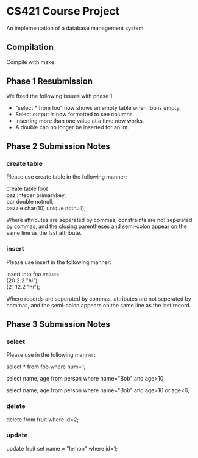 # CS421 Course Project
An implementation of a database management system.
## Compilation
Compile with make.
## Phase 1 Resubmission
We fixed the following issues with phase 1:
- "select * from foo" now shows an empty table when foo is empty.
- Select output is now formatted to see columns.
- Inserting more than one value at a time now works.
- A double can no longer be inserted for an int.
## Phase 2 Submission Notes
### create table
Please use create table in the following manner:

create table foo(\
baz integer primarykey,\
bar double notnull,\
bazzle char(10) unique notnull);

Where attributes are seperated by commas, constraints are not seperated by commas, and the closing parentheses and semi-colon appear on the same line as the last attribute. 
### insert
Please use insert in the following manner:

insert into foo values\
(20 2.2 "hi"),\
(21 12.2 "hi");

Where records are seperated by commas, attributes are not seperated by commas, and the semi-colon appears on the same line as the last record.

## Phase 3 Submission Notes
### select 
Please use in the following manner: 

select * from foo where num=1; 

select name, age from person where name="Bob" and age>10;

select name, age from person where name="Bob" and age>10 or age<6;

### delete 
delete from fruit where id=2;

### update 
update fruit set name = "lemon" where id=1;

